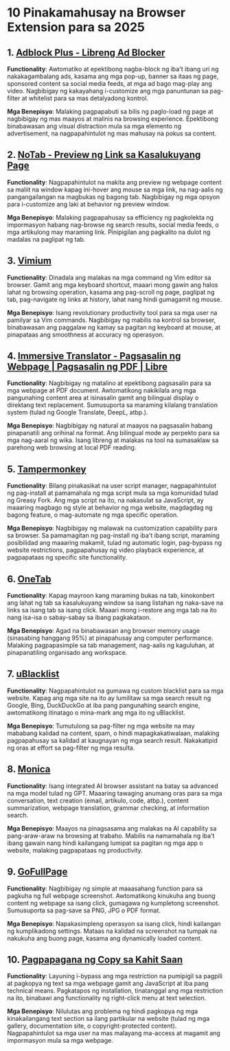 # 10 Pinakamahusay na Browser Extension para sa 2025

## 1. [Adblock Plus - Libreng Ad Blocker](https://chromewebstore.google.com/detail/cfhdojbkjhnklbpkdaibdccddilifddb)

**Functionality**: Awtomatiko at epektibong nagba-block ng iba't ibang uri ng nakakagambalang ads, kasama ang mga pop-up, banner sa itaas ng page, sponsored content sa social media feeds, at mga ad bago mag-play ang video. Nagbibigay ng kakayahang i-customize ang mga panuntunan sa pag-filter at whitelist para sa mas detalyadong kontrol.

**Mga Benepisyo**: Malaking pagpapabuti sa bilis ng paglo-load ng page at nagbibigay ng mas maayos at malinis na browsing experience. Epektibong binabawasan ang visual distraction mula sa mga elemento ng advertisement, na nagpapahintulot ng mas mahusay na pokus sa content.

## 2. [NoTab - Preview ng Link sa Kasalukuyang Page](https://notab.wand.tools)
**Functionality**: Nagpapahintulot na makita ang preview ng webpage content sa maliit na window kapag ini-hover ang mouse sa mga link, na nag-aalis ng pangangailangan na magbukas ng bagong tab. Nagbibigay ng mga opsyon para i-customize ang laki at behavior ng preview window.

**Mga Benepisyo**: Malaking pagpapahusay sa efficiency ng pagkolekta ng impormasyon habang nag-browse ng search results, social media feeds, o mga artikulong may maraming link. Pinipigilan ang pagkalito na dulot ng madalas na paglipat ng tab.

## 3. [Vimium](https://chromewebstore.google.com/detail/vimium/dbepggeogbaibhgnhhndojpepiihcmeb)
**Functionality**: Dinadala ang malakas na mga command ng Vim editor sa browser. Gamit ang mga keyboard shortcut, maaari mong gawin ang halos lahat ng browsing operation, kasama ang pag-scroll ng page, paglipat ng tab, pag-navigate ng links at history, lahat nang hindi gumagamit ng mouse.

**Mga Benepisyo**: Isang revolutionary productivity tool para sa mga user na pamilyar sa Vim commands. Nagbibigay ng mabilis na kontrol sa browser, binabawasan ang paggalaw ng kamay sa pagitan ng keyboard at mouse, at pinapataas ang smoothness at accuracy ng operasyon.

## 4. [Immersive Translator - Pagsasalin ng Webpage | Pagsasalin ng PDF | Libre](https://chromewebstore.google.com/detail/bpoadfkcbjbfhfodiogcnhhhpibjhbnh)
**Functionality**: Nagbibigay ng matalino at epektibong pagsasalin para sa mga webpage at PDF document. Awtomatikong nakikilala ang mga pangunahing content area at isinasalin gamit ang bilingual display o direktang text replacement. Sumusuporta sa maraming kilalang translation system (tulad ng Google Translate, DeepL, atbp.).

**Mga Benepisyo**: Nagbibigay ng natural at maayos na pagsasalin habang pinapanatili ang orihinal na format. Ang bilingual mode ay perpekto para sa mga nag-aaral ng wika. Isang libreng at malakas na tool na sumasaklaw sa parehong web browsing at local PDF reading.

## 5. [Tampermonkey](https://chromewebstore.google.com/detail/dhdgffkkebhmkfjojejmpbldmpobfkfo)
**Functionality**: Bilang pinakasikat na user script manager, nagpapahintulot ng pag-install at pamamahala ng mga script mula sa mga komunidad tulad ng Greasy Fork. Ang mga script na ito, na nakasulat sa JavaScript, ay maaaring magbago ng style at behavior ng mga website, magdagdag ng bagong feature, o mag-automate ng mga specific operation.

**Mga Benepisyo**: Nagbibigay ng malawak na customization capability para sa browser. Sa pamamagitan ng pag-install ng iba't ibang script, maraming posibilidad ang maaaring makamit, tulad ng automatic login, pag-bypass ng website restrictions, pagpapahusay ng video playback experience, at pagpapataas ng specific site functionality.

## 6. [OneTab](https://chromewebstore.google.com/detail/onetab/chphlpgkkbolifaimnlloiipkdnihall)
**Functionality**: Kapag mayroon kang maraming bukas na tab, kinokonbert ang lahat ng tab sa kasalukuyang window sa isang listahan ng naka-save na links sa isang tab sa isang click. Maaari mong i-restore ang mga tab na ito nang isa-isa o sabay-sabay sa ibang pagkakataon.

**Mga Benepisyo**: Agad na binabawasan ang browser memory usage (sinasabing hanggang 95%) at pinapahusay ang computer performance. Malaking pagpapasimple sa tab management, nag-aalis ng kaguluhan, at pinapanatiling organisado ang workspace.

## 7. [uBlacklist](https://chromewebstore.google.com/detail/ublacklist/pncfbmialoiaghdehhbnbhkkgmjanfhe)
**Functionality**: Nagpapahintulot na gumawa ng custom blacklist para sa mga website. Kapag ang mga site na ito ay lumilitaw sa mga search result ng Google, Bing, DuckDuckGo at iba pang pangunahing search engine, awtomatikong itinatago o mina-mark ang mga ito ng uBlacklist.

**Mga Benepisyo**: Tumutulong sa pag-filter ng mga website na may mababang kalidad na content, spam, o hindi mapagkakatiwalaan, malaking pagpapahusay sa kalidad at kaugnayan ng mga search result. Nakakatipid ng oras at effort sa pag-filter ng mga resulta.

## 8. [Monica](https://chromewebstore.google.com/detail/ofpnmcalabcbjgholdjcjblkibolbppb)
**Functionality**: Isang integrated AI browser assistant na batay sa advanced na mga model tulad ng GPT. Maaaring tawaging anumang oras para sa mga conversation, text creation (email, artikulo, code, atbp.), content summarization, webpage translation, grammar checking, at information search.

**Mga Benepisyo**: Maayos na pinagsasama ang malakas na AI capability sa pang-araw-araw na browsing at trabaho. Mabilis na namamahala ng iba't ibang gawain nang hindi kailangang lumipat sa pagitan ng mga app o website, malaking pagpapataas ng productivity.

## 9. [GoFullPage](https://chromewebstore.google.com/detail/fdpohaocaechififmbbbbbknoalclacl)
**Functionality**: Nagbibigay ng simple at maaasahang function para sa pagkuha ng full webpage screenshot. Awtomatikong kinukuha ang buong content ng webpage sa isang click, gumagawa ng kumpletong screenshot. Sumusuporta sa pag-save sa PNG, JPG o PDF format.

**Mga Benepisyo**: Napakasimpleng operasyon sa isang click, hindi kailangan ng kumplikadong settings. Mataas na kalidad na screenshot na tumpak na nakukuha ang buong page, kasama ang dynamically loaded content.

## 10. [Pagpapagana ng Copy sa Kahit Saan](https://chromewebstore.google.com/detail/nahkcohcfljjjkhdcbfdphegdoiflbjd)
**Functionality**: Layuning i-bypass ang mga restriction na pumipigil sa pagpili at pagkopya ng text sa mga webpage gamit ang JavaScript at iba pang technical means. Pagkatapos ng installation, tinatanggal ang mga restriction na ito, binabawi ang functionality ng right-click menu at text selection.

**Mga Benepisyo**: Nilulutas ang problema ng hindi pagkopya ng mga kinakailangang text section sa ilang partikular na website (tulad ng mga gallery, documentation site, o copyright-protected content). Nagpapahintulot sa mga user na mas malayang ma-access at magamit ang impormasyon mula sa mga webpage.
